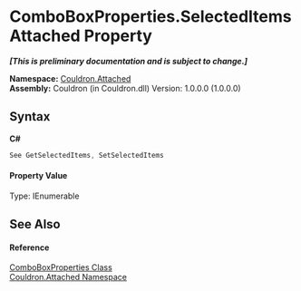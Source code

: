 # ComboBoxProperties.SelectedItems Attached Property
 _**\[This is preliminary documentation and is subject to change.\]**_

**Namespace:**&nbsp;<a href="N_Couldron_Attached">Couldron.Attached</a><br />**Assembly:**&nbsp;Couldron (in Couldron.dll) Version: 1.0.0.0 (1.0.0.0)

## Syntax

**C#**<br />
``` C#
See GetSelectedItems, SetSelectedItems
```


#### Property Value
Type: IEnumerable

## See Also


#### Reference
<a href="T_Couldron_Attached_ComboBoxProperties">ComboBoxProperties Class</a><br /><a href="N_Couldron_Attached">Couldron.Attached Namespace</a><br />